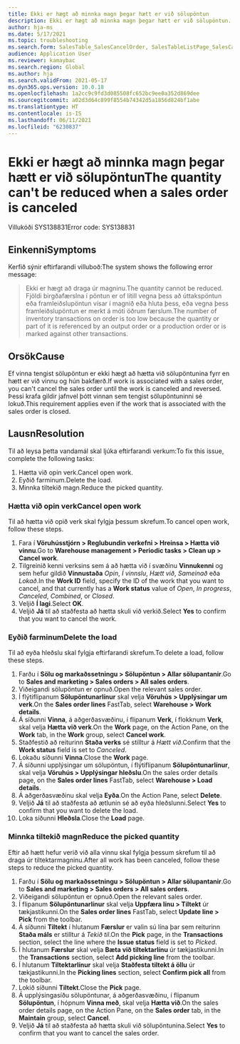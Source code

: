 ```yaml
---
title: Ekki er hægt að minnka magn þegar hætt er við sölupöntun
description: Ekki er hægt að minnka magn þegar hætt er við sölupöntun.
author: hja-ms
ms.date: 5/17/2021
ms.topic: troubleshooting
ms.search.form: SalesTable_SalesCancelOrder, SalesTableListPage_SalesCancelOrder
audience: Application User
ms.reviewer: kamaybac
ms.search.region: Global
ms.author: hja
ms.search.validFrom: 2021-05-17
ms.dyn365.ops.version: 10.0.18
ms.openlocfilehash: 1a2cc9c9fd3d085508fc652bc9ee0a352d869dee
ms.sourcegitcommit: a02d3d64c899f8554b74342d5a1856d824bf1abe
ms.translationtype: HT
ms.contentlocale: is-IS
ms.lasthandoff: 06/11/2021
ms.locfileid: "6230837"
---
```

# <a name="the-quantity-cant-be-reduced-when-a-sales-order-is-canceled"></a><span data-ttu-id="58300-103">Ekki er hægt að minnka magn þegar hætt er við sölupöntun</span><span class="sxs-lookup"><span data-stu-id="58300-103">The quantity can't be reduced when a sales order is canceled</span></span>

<span data-ttu-id="58300-104">Villukóði SYS138831</span><span class="sxs-lookup"><span data-stu-id="58300-104">Error code: SYS138831</span></span>

## <a name="symptoms"></a><span data-ttu-id="58300-105">Einkenni</span><span class="sxs-lookup"><span data-stu-id="58300-105">Symptoms</span></span>

<span data-ttu-id="58300-106">Kerfið sýnir eftirfarandi villuboð:</span><span class="sxs-lookup"><span data-stu-id="58300-106">The system shows the following error message:</span></span>

> <span data-ttu-id="58300-107">Ekki er hægt að draga úr magninu.</span><span class="sxs-lookup"><span data-stu-id="58300-107">The quantity cannot be reduced.</span></span> <span data-ttu-id="58300-108">Fjöldi birgðafærslna í pöntun er of lítill vegna þess að úttakspöntun eða framleiðslupöntun vísar í magnið eða hluta þess, eða vegna þess framleiðslupöntun er merkt á móti öðrum færslum.</span><span class="sxs-lookup"><span data-stu-id="58300-108">The number of inventory transactions on order is too low because the quantity or part of it is referenced by an output order or a production order or is marked against other transactions.</span></span>

## <a name="cause"></a><span data-ttu-id="58300-109">Orsök</span><span class="sxs-lookup"><span data-stu-id="58300-109">Cause</span></span>

<span data-ttu-id="58300-110">Ef vinna tengist sölupöntun er ekki hægt að hætta við sölupöntunina fyrr en hætt er við vinnu og hún bakfærð.</span><span class="sxs-lookup"><span data-stu-id="58300-110">If work is associated with a sales order, you can't cancel the sales order until the work is canceled and reversed.</span></span> <span data-ttu-id="58300-111">Þessi krafa gildir jafnvel þótt vinnan sem tengist sölupöntuninni sé lokuð.</span><span class="sxs-lookup"><span data-stu-id="58300-111">This requirement applies even if the work that is associated with the sales order is closed.</span></span>

## <a name="resolution"></a><span data-ttu-id="58300-112">Lausn</span><span class="sxs-lookup"><span data-stu-id="58300-112">Resolution</span></span>

<span data-ttu-id="58300-113">Til að leysa þetta vandamál skal ljúka eftirfarandi verkum:</span><span class="sxs-lookup"><span data-stu-id="58300-113">To fix this issue, complete the following tasks:</span></span>

1. <span data-ttu-id="58300-114">Hætta við opin verk.</span><span class="sxs-lookup"><span data-stu-id="58300-114">Cancel open work.</span></span>
1. <span data-ttu-id="58300-115">Eyðið farminum.</span><span class="sxs-lookup"><span data-stu-id="58300-115">Delete the load.</span></span>
1. <span data-ttu-id="58300-116">Minnka tiltekið magn.</span><span class="sxs-lookup"><span data-stu-id="58300-116">Reduce the picked quantity.</span></span>

### <a name="cancel-open-work"></a><span data-ttu-id="58300-117">Hætta við opin verk</span><span class="sxs-lookup"><span data-stu-id="58300-117">Cancel open work</span></span>

<span data-ttu-id="58300-118">Til að hætta við opið verk skal fylgja þessum skrefum.</span><span class="sxs-lookup"><span data-stu-id="58300-118">To cancel open work, follow these steps.</span></span>

1. <span data-ttu-id="58300-119">Fara í **Vöruhússtjórn \> Reglubundin verkefni \> Hreinsa \> Hætta við vinnu**.</span><span class="sxs-lookup"><span data-stu-id="58300-119">Go to **Warehouse management \> Periodic tasks \> Clean up \> Cancel work**.</span></span>
1. <span data-ttu-id="58300-120">Tilgreinið kenni verksins sem á að hætta við í svæðinu **Vinnukenni** og sem hefur gildið **Vinnustaða** *Opin*, *Í vinnslu*, *Hætt við*, *Sameinað* eða *Lokað*.</span><span class="sxs-lookup"><span data-stu-id="58300-120">In the **Work ID** field, specify the ID of the work that you want to cancel, and that currently has a **Work status** value of *Open*, *In progress*, *Canceled*, *Combined*, or *Closed*.</span></span>
1. <span data-ttu-id="58300-121">Veljið **Í lagi**.</span><span class="sxs-lookup"><span data-stu-id="58300-121">Select **OK**.</span></span>
1. <span data-ttu-id="58300-122">Veljið **Já** til að staðfesta að hætta skuli við verkið.</span><span class="sxs-lookup"><span data-stu-id="58300-122">Select **Yes** to confirm that you want to cancel the work.</span></span>

### <a name="delete-the-load"></a><span data-ttu-id="58300-123">Eyðið farminum</span><span class="sxs-lookup"><span data-stu-id="58300-123">Delete the load</span></span>

<span data-ttu-id="58300-124">Til að eyða hleðslu skal fylgja eftirfarandi skrefum.</span><span class="sxs-lookup"><span data-stu-id="58300-124">To delete a load, follow these steps.</span></span>

1. <span data-ttu-id="58300-125">Farðu í **Sölu og markaðssetningu \> Sölupöntun \> Allar sölupantanir**.</span><span class="sxs-lookup"><span data-stu-id="58300-125">Go to **Sales and marketing \> Sales orders \> All sales orders**.</span></span>
1. <span data-ttu-id="58300-126">Viðeigandi sölupöntun er opnuð.</span><span class="sxs-lookup"><span data-stu-id="58300-126">Open the relevant sales order.</span></span>
1. <span data-ttu-id="58300-127">Í flýtiflipanum **Sölupöntunarlínur** skal velja **Vöruhús \> Upplýsingar um verk**.</span><span class="sxs-lookup"><span data-stu-id="58300-127">On the **Sales order lines** FastTab, select **Warehouse \> Work details**.</span></span>
1. <span data-ttu-id="58300-128">Á síðunni **Vinna**, á aðgerðasvæðinu, í flipanum **Verk**, í flokknum **Verk**, skal velja **Hætta við verk**.</span><span class="sxs-lookup"><span data-stu-id="58300-128">On the **Work** page, on the Action Pane, on the **Work** tab, in the **Work** group, select **Cancel work**.</span></span>
1. <span data-ttu-id="58300-129">Staðfestið að reiturinn **Staða verks** sé stilltur á *Hætt við*.</span><span class="sxs-lookup"><span data-stu-id="58300-129">Confirm that the **Work status** field is set to *Canceled*.</span></span>
1. <span data-ttu-id="58300-130">Lokaðu síðunni **Vinna**.</span><span class="sxs-lookup"><span data-stu-id="58300-130">Close the **Work** page.</span></span>
1. <span data-ttu-id="58300-131">Á síðunni upplýsingar um sölupöntun, í flýtiflipanum **Sölupöntunarlínur**, skal velja **Vöruhús \> Upplýsingar hleðslu**.</span><span class="sxs-lookup"><span data-stu-id="58300-131">On the sales order details page, on the **Sales order lines** FastTab, select **Warehouse \> Load details**.</span></span>
1. <span data-ttu-id="58300-132">Á aðgerðasvæðinu skal velja **Eyða**.</span><span class="sxs-lookup"><span data-stu-id="58300-132">On the Action Pane, select **Delete**.</span></span>
1. <span data-ttu-id="58300-133">Veljið **Já** til að staðfesta að ætlunin sé að eyða hleðslunni.</span><span class="sxs-lookup"><span data-stu-id="58300-133">Select **Yes** to confirm that you want to delete the load.</span></span>
1. <span data-ttu-id="58300-134">Loka síðunni **Hleðsla**.</span><span class="sxs-lookup"><span data-stu-id="58300-134">Close the **Load** page.</span></span>

### <a name="reduce-the-picked-quantity"></a><span data-ttu-id="58300-135">Minnka tiltekið magn</span><span class="sxs-lookup"><span data-stu-id="58300-135">Reduce the picked quantity</span></span>

<span data-ttu-id="58300-136">Eftir að hætt hefur verið við alla vinnu skal fylgja þessum skrefum til að draga úr tiltektarmagninu.</span><span class="sxs-lookup"><span data-stu-id="58300-136">After all work has been canceled, follow these steps to reduce the picked quantity.</span></span>

1. <span data-ttu-id="58300-137">Farðu í **Sölu og markaðssetningu \> Sölupöntun \> Allar sölupantanir**.</span><span class="sxs-lookup"><span data-stu-id="58300-137">Go to **Sales and marketing \> Sales orders \> All sales orders**.</span></span>
1. <span data-ttu-id="58300-138">Viðeigandi sölupöntun er opnuð.</span><span class="sxs-lookup"><span data-stu-id="58300-138">Open the relevant sales order.</span></span>
1. <span data-ttu-id="58300-139">Í flipanum **Sölupöntunarlínur** skal velja **Uppfæra línu \> Tiltekt** úr tækjastikunni.</span><span class="sxs-lookup"><span data-stu-id="58300-139">On the **Sales order lines** FastTab, select **Update line \> Pick** from the toolbar.</span></span>
1. <span data-ttu-id="58300-140">Á síðunni **Tiltekt** í hlutanum **Færslur** er valin sú lína þar sem reiturinn **Staða máls** er stilltur á *Tekið til*.</span><span class="sxs-lookup"><span data-stu-id="58300-140">On the **Pick** page, in the **Transactions** section, select the line where the **Issue status** field is set to *Picked*.</span></span>
1. <span data-ttu-id="58300-141">Í hlutanum **Færslur** skal velja **Bæta við tiltektarlínu** úr tækjastikunni.</span><span class="sxs-lookup"><span data-stu-id="58300-141">In the **Transactions** section, select **Add picking line** from the toolbar.</span></span>
1. <span data-ttu-id="58300-142">Í hlutanum **Tiltektarlínur** skal velja **Staðfesta tiltekt á öllu** úr tækjastikunni.</span><span class="sxs-lookup"><span data-stu-id="58300-142">In the **Picking lines** section, select **Confirm pick all** from the toolbar.</span></span>
1. <span data-ttu-id="58300-143">Lokið síðunni **Tiltekt**.</span><span class="sxs-lookup"><span data-stu-id="58300-143">Close the **Pick** page.</span></span>
1. <span data-ttu-id="58300-144">Á upplýsingasíðu sölupöntunar, á aðgerðasvæðinu, í flipanum **Sölupöntun**, í hópnum **Vinna með**, skal velja **Hætta við**.</span><span class="sxs-lookup"><span data-stu-id="58300-144">On the sales order details page, on the Action Pane, on the **Sales order** tab, in the **Maintain** group, select **Cancel**.</span></span>
1. <span data-ttu-id="58300-145">Veljið **Já** til að staðfesta að hætta skuli við sölupöntunina.</span><span class="sxs-lookup"><span data-stu-id="58300-145">Select **Yes** to confirm that you want to cancel the sales order.</span></span>
